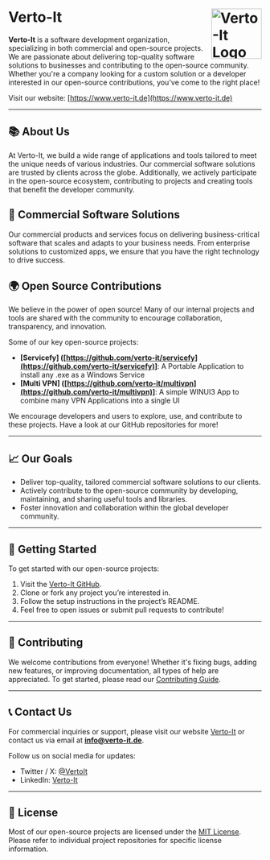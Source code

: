 # Verto-It <img src="https://www.verto-it.de/img/logo.png" alt="Verto-It Logo" width="100" align="right">

**Verto-It** is a software development organization, specializing in both commercial and open-source projects. We are passionate about delivering top-quality software solutions to businesses and contributing to the open-source community. Whether you're a company looking for a custom solution or a developer interested in our open-source contributions, you've come to the right place!

Visit our website: [https://www.verto-it.de](https://www.verto-it.de)

---

## 📚 About Us

At Verto-It, we build a wide range of applications and tools tailored to meet the unique needs of various industries. Our commercial software solutions are trusted by clients across the globe. Additionally, we actively participate in the open-source ecosystem, contributing to projects and creating tools that benefit the developer community.

## 💼 Commercial Software Solutions

Our commercial products and services focus on delivering business-critical software that scales and adapts to your business needs. From enterprise solutions to customized apps, we ensure that you have the right technology to drive success.

## 🌍 Open Source Contributions

We believe in the power of open source! Many of our internal projects and tools are shared with the community to encourage collaboration, transparency, and innovation.

Some of our key open-source projects:

- **[Servicefy] ([https://github.com/verto-it/servicefy](https://github.com/verto-it/servicefy)]**: A Portable Application to install any .exe as a Windows Service
- **[Multi VPN] ([https://github.com/verto-it/multivpn](https://github.com/verto-it/multivpn)]**: A simple WINUI3 App to combine many VPN Applications into a single UI 

We encourage developers and users to explore, use, and contribute to these projects. Have a look at our GitHub repositories for more!

---

## 📈 Our Goals

- Deliver top-quality, tailored commercial software solutions to our clients.
- Actively contribute to the open-source community by developing, maintaining, and sharing useful tools and libraries.
- Foster innovation and collaboration within the global developer community.

---

## 🚀 Getting Started

To get started with our open-source projects:

1. Visit the [Verto-It GitHub](https://github.com/verto-it).
2. Clone or fork any project you’re interested in.
3. Follow the setup instructions in the project’s README.
4. Feel free to open issues or submit pull requests to contribute!

---

## 🤝 Contributing

We welcome contributions from everyone! Whether it's fixing bugs, adding new features, or improving documentation, all types of help are appreciated. To get started, please read our [Contributing Guide](https://github.com/verto-it/contributing).

---

## 📞 Contact Us

For commercial inquiries or support, please visit our website [Verto-It](https://www.verto-it.de) or contact us via email at **info@verto-it.de**.

Follow us on social media for updates:

- Twitter / X: [@VertoIt](https://twitter.com/vertoit)
- LinkedIn: [Verto-It](https://www.linkedin.com/company/verto-it)

---

## 📜 License

Most of our open-source projects are licensed under the [MIT License](https://opensource.org/licenses/MIT). Please refer to individual project repositories for specific license information.
